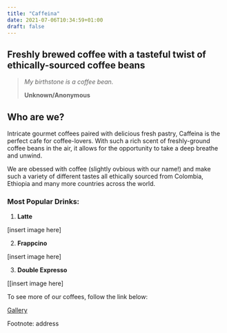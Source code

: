 ```yaml
---
title: "Caffeina" 
date: 2021-07-06T10:34:59+01:00
draft: false
---
```


## Freshly brewed coffee with a tasteful twist of ethically-sourced coffee beans

> *My birthstone is a coffee bean.*
>
> **Unknown/Anonymous**


## Who are we?

Intricate gourmet coffees paired with delicious fresh pastry, Caffeina is the perfect cafe for coffee-lovers. With such a rich scent of freshly-ground coffee beans in the air, it allows for the opportunity to take a deep breathe and unwind. 

We are obessed with coffee (slightly ovbious with our name!) and make such a variety of different tastes all ethically sourced from Colombia, Ethiopia and many more countries across the world. 

### Most Popular Drinks:

1. **Latte**

[insert image here]

2. **Frappcino**

[insert image here]

3. **Double Expresso**

[[insert image here]


To see more of our coffees, follow the link below:

[Gallery](http://localhost:1313/gallery/)


Footnote: address









